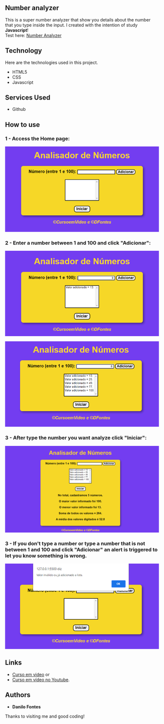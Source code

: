 
## Number analyzer
This is a super number analyzer that show you details about the number that you type inside the input. 
I created with the intention of study **Javascript**!<br>
Test here: [Number Analyzer](https://fino59.github.io/Analisador-de-numeros/)


## Technology 

Here are the technologies used in this project.

* HTML5
* CSS
* Javascript

## Services Used

* Github

## How to use

### 1 - Access the Home page:

![Homepage image](https://github.com/Fino59/Analisador-de-numeros/blob/master/screenshots/Analisador%20-%201.png)

### 2 - Enter a number between 1 and 100  and click "Adicionar":

![Pace 1](https://github.com/Fino59/Analisador-de-numeros/blob/master/screenshots/Analisador%20-%203.png)

![Pace 2](https://github.com/Fino59/Analisador-de-numeros/blob/master/screenshots/Analisador%20-%204.png)

### 3 - After type the number you want analyze click "Iniciar":

![Pace 3](https://github.com/Fino59/Analisador-de-numeros/blob/master/screenshots/Analisador%20-%205.png)

### 3 - If you don't type a number or type a number that is not between 1 and 100 and click "Adicionar" an alert is triggered to let you know something is wrong.

![Error 1](https://github.com/Fino59/Analisador-de-numeros/blob/master/screenshots/Analisador%20-%202.png)


## Links
  - [Curso em video](https://www.cursoemvideo.com/) 
  or 
  - [Curso em vídeo no Youtube](https://youtu.be/vEOEZ03ZyiE).
  
  ## Authors

  * **Danilo Fontes** 

  Thanks to visiting me and good coding!
